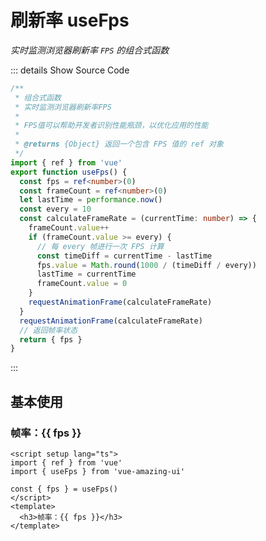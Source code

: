 # 刷新率 useFps

<GlobalElement />

*实时监测浏览器刷新率 `FPS` 的组合式函数*

::: details Show Source Code

```ts
/**
 * 组合式函数
 * 实时监测浏览器刷新率FPS
 *
 * FPS值可以帮助开发者识别性能瓶颈，以优化应用的性能
 *
 * @returns {Object} 返回一个包含 FPS 值的 ref 对象
 */
import { ref } from 'vue'
export function useFps() {
  const fps = ref<number>(0)
  const frameCount = ref<number>(0)
  let lastTime = performance.now()
  const every = 10
  const calculateFrameRate = (currentTime: number) => {
    frameCount.value++
    if (frameCount.value >= every) {
      // 每 every 帧进行一次 FPS 计算
      const timeDiff = currentTime - lastTime
      fps.value = Math.round(1000 / (timeDiff / every))
      lastTime = currentTime
      frameCount.value = 0
    }
    requestAnimationFrame(calculateFrameRate)
  }
  requestAnimationFrame(calculateFrameRate)
  // 返回帧率状态
  return { fps }
}
```

:::

<script setup lang="ts">
import { ref } from 'vue'
import { useFps } from 'vue-amazing-ui'

const { fps } = useFps()
</script>

## 基本使用

<h3>帧率：{{ fps }}</h3>

```vue
<script setup lang="ts">
import { ref } from 'vue'
import { useFps } from 'vue-amazing-ui'

const { fps } = useFps()
</script>
<template>
  <h3>帧率：{{ fps }}</h3>
</template>
```
